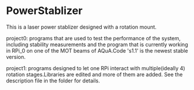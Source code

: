 # PowerStablizer
This is a laser power stablizer designed with a rotation mount.

project0: programs that are used to test the performance of the system, including stability measurements and the program that is currently working in RPi_0 on one of the MOT beams of AQuA.Code 's1.1' is the newest stable version. 

project1: programs designed to let one RPi interact with multiple(ideally 4) rotation stages.Libraries are edited and more of them are added. See the description file in the folder for details.

